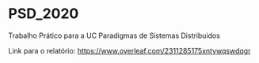 # PSD_2020
Trabalho Prático para a UC Paradigmas de Sistemas Distribuidos 

Link para o relatório: https://www.overleaf.com/2311285175xntywqswdqgr
